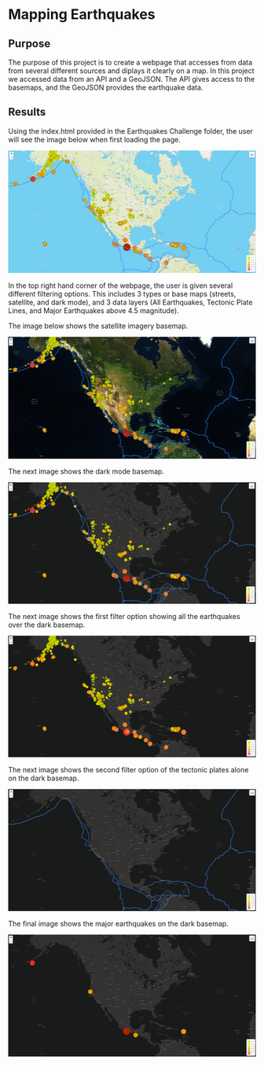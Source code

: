 # Mapping Earthquakes

## Purpose
The purpose of this project is to create a webpage that accesses from data from several different sources and diplays it clearly on a map. In this project we accessed data from an API and a GeoJSON. The API gives access to the basemaps, and the GeoJSON provides the earthquake data. 

## Results
Using the index.html provided in the Earthquakes Challenge folder, the user will see the image below when first loading the page. 

![alt text](Earthquake_Challenge/static/images/initial_map.png)

In the top right hand corner of the webpage, the user is given several different filtering options. This includes 3 types or base maps (streets, satellite, and dark mode), and 3 data layers (All Earthquakes, Tectonic Plate Lines, and Major Earthquakes above 4.5 magnitude).

The image below shows the satellite imagery basemap. 

![alt text](Earthquake_Challenge/static/images/satellite_map.png)

The next image shows the dark mode basemap. 

![alt text](Earthquake_Challenge/static/images/dark_map.png)

The next image shows the first filter option showing all the earthquakes over the dark basemap. 

![alt text](Earthquake_Challenge/static/images/all_earthquakes.png)

The next image shows the second filter option of the tectonic plates alone on the dark basemap. 

![alt text](Earthquake_Challenge/static/images/tectonic_plates.png)

The final image shows the major earthquakes on the dark basemap. 

![alt text](Earthquake_Challenge/static/images/major_earthquakes.png)

